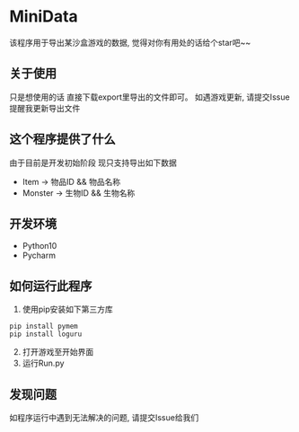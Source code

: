 # MiniData
该程序用于导出某沙盒游戏的数据, 觉得对你有用处的话给个star吧~~

## 关于使用
只是想使用的话 直接下载export里导出的文件即可。
如遇游戏更新, 请提交Issue提醒我更新导出文件

## 这个程序提供了什么
由于目前是开发初始阶段 现只支持导出如下数据
+ Item  ->  物品ID && 物品名称
+ Monster  ->  生物ID && 生物名称

## 开发环境
+ Python10
+ Pycharm

## 如何运行此程序
1. 使用pip安装如下第三方库
```
pip install pymem
pip install loguru
```
2. 打开游戏至开始界面
3. 运行Run.py

## 发现问题
如程序运行中遇到无法解决的问题, 请提交Issue给我们

